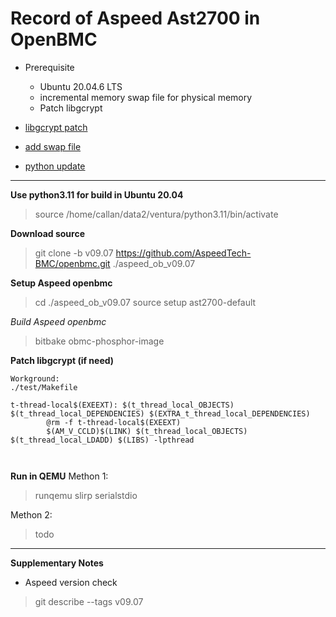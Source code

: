 # Record of Aspeed Ast2700 in OpenBMC

- Prerequisite
  - Ubuntu 20.04.6 LTS
  - incremental memory swap file for physical memory
  - Patch libgcrypt  
  
- [libgcrypt patch](https://github.com/wedlin/myrecords/blob/main/bitbake/bitbake_patch.md)   
- [add swap file](https://github.com/wedlin/myrecords/blob/main/Ubuntu/swapmemory.md)
- [python update](https://github.com/wedlin/myrecords/blob/main/python/python_memo1.md)
---
**Use python3.11 for build in Ubuntu 20.04**
> source /home/callan/data2/ventura/python3.11/bin/activate

**Download source** 
> git clone -b v09.07 https://github.com/AspeedTech-BMC/openbmc.git ./aspeed_ob_v09.07

**Setup Aspeed openbmc**
> cd ./aspeed_ob_v09.07
  source setup ast2700-default

*Build Aspeed openbmc*
> bitbake obmc-phosphor-image

**Patch libgcrypt (if need)**
```
Workground:
./test/Makefile 

t-thread-local$(EXEEXT): $(t_thread_local_OBJECTS) $(t_thread_local_DEPENDENCIES) $(EXTRA_t_thread_local_DEPENDENCIES)
        @rm -f t-thread-local$(EXEEXT)
        $(AM_V_CCLD)$(LINK) $(t_thread_local_OBJECTS) $(t_thread_local_LDADD) $(LIBS) -lpthread



```
**Run in QEMU**
Methon 1:
>runqemu slirp serialstdio

Methon 2:
>todo
---
**Supplementary Notes**
 - Aspeed version check
>git describe --tags
v09.07
